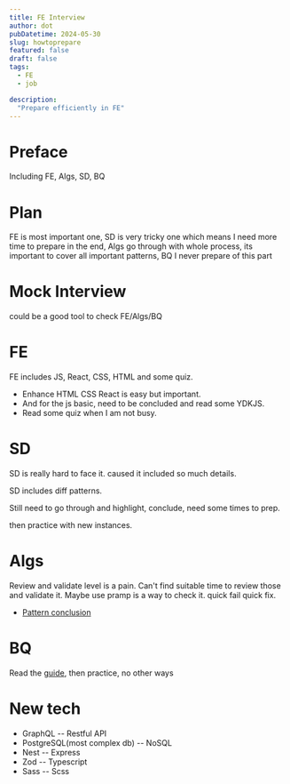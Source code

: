 ```yaml
---
title: FE Interview
author: dot
pubDatetime: 2024-05-30
slug: howtoprepare
featured: false
draft: false
tags:
  - FE
  - job

description:
  "Prepare efficiently in FE"
---
```

# Preface

Including FE, Algs, SD, BQ

# Plan

FE is most important one, SD is very tricky one which means I need more time to prepare in the end, Algs go through with whole process, its important to cover all important patterns, BQ I never prepare of this part

# Mock Interview
could be a good tool to check FE/Algs/BQ

# FE

FE includes JS, React, CSS, HTML and some quiz.
- Enhance HTML CSS React is easy but important.
- And for the js basic, need to be concluded and read some YDKJS.
- Read some quiz when I am not busy.

# SD

SD is really hard to face it. caused it included so much details.

SD includes diff patterns.

Still need to go through and highlight, conclude, need some times to prep.

then practice with new instances.

# Algs

Review and validate level is a pain. Can't find suitable time to review those and validate it.
Maybe use pramp is a way to check it. quick fail quick fix.
- [Pattern conclusion](https://www.designgurus.io/course-play/grokking-the-coding-interview/doc/64865387eaaadd1855385848)


# BQ

Read the [guide](https://www.designgurus.io/course-play/grokking-behavioral-interview/doc/6415b3fd6f3b018367901cdb), then practice, no other ways


# New tech
- GraphQL -- Restful API
- PostgreSQL(most complex db) -- NoSQL
- Nest -- Express
- Zod -- Typescript
- Sass -- Scss
